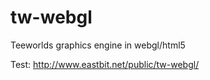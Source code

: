 tw-webgl
========

Teeworlds graphics engine in webgl/html5

Test: http://www.eastbit.net/public/tw-webgl/
